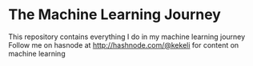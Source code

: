 # The Machine Learning Journey
This repository contains everything I do in my machine learning journey<br>
Follow me on hasnode at http://hashnode.com/@kekeli for content on machine learning<br>

